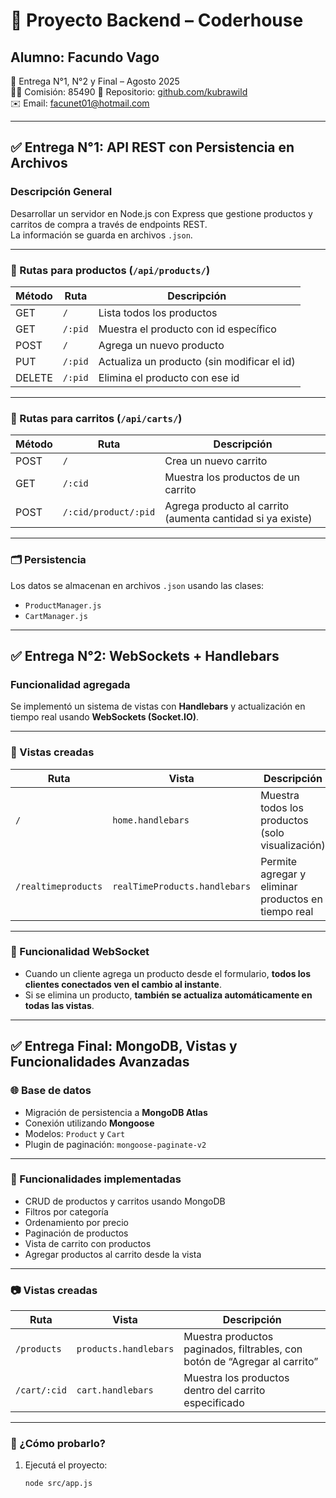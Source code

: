 # 🧾 Proyecto Backend – Coderhouse

## Alumno: Facundo Vago

📆 Entrega N°1, N°2 y Final – Agosto 2025  
👨‍💻 Comisión: 85490
📂 Repositorio: [github.com/kubrawild](https://github.com/kubrawild)  
✉️ Email: facunet01@hotmail.com

---

## ✅ Entrega N°1: API REST con Persistencia en Archivos

### Descripción General

Desarrollar un servidor en Node.js con Express que gestione productos y carritos de compra a través de endpoints REST.  
La información se guarda en archivos `.json`.

---

### 📌 Rutas para productos (`/api/products/`)

| Método | Ruta    | Descripción                                 |
| ------ | ------- | ------------------------------------------- |
| GET    | `/`     | Lista todos los productos                   |
| GET    | `/:pid` | Muestra el producto con id específico       |
| POST   | `/`     | Agrega un nuevo producto                    |
| PUT    | `/:pid` | Actualiza un producto (sin modificar el id) |
| DELETE | `/:pid` | Elimina el producto con ese id              |

---

### 📌 Rutas para carritos (`/api/carts/`)

| Método | Ruta                 | Descripción                                                |
| ------ | -------------------- | ---------------------------------------------------------- |
| POST   | `/`                  | Crea un nuevo carrito                                      |
| GET    | `/:cid`              | Muestra los productos de un carrito                        |
| POST   | `/:cid/product/:pid` | Agrega producto al carrito (aumenta cantidad si ya existe) |

---

### 🗂 Persistencia

Los datos se almacenan en archivos `.json` usando las clases:

- `ProductManager.js`
- `CartManager.js`

---

## ✅ Entrega N°2: WebSockets + Handlebars

### Funcionalidad agregada

Se implementó un sistema de vistas con **Handlebars** y actualización en tiempo real usando **WebSockets (Socket.IO)**.

---

### 🔹 Vistas creadas

| Ruta                | Vista                         | Descripción                                         |
| ------------------- | ----------------------------- | --------------------------------------------------- |
| `/`                 | `home.handlebars`             | Muestra todos los productos (solo visualización)    |
| `/realtimeproducts` | `realTimeProducts.handlebars` | Permite agregar y eliminar productos en tiempo real |

---

### 🔄 Funcionalidad WebSocket

- Cuando un cliente agrega un producto desde el formulario, **todos los clientes conectados ven el cambio al instante**.
- Si se elimina un producto, **también se actualiza automáticamente en todas las vistas**.

---

## ✅ Entrega Final: MongoDB, Vistas y Funcionalidades Avanzadas

### 🌐 Base de datos

- Migración de persistencia a **MongoDB Atlas**
- Conexión utilizando **Mongoose**
- Modelos: `Product` y `Cart`
- Plugin de paginación: `mongoose-paginate-v2`

---

### 🧩 Funcionalidades implementadas

- CRUD de productos y carritos usando MongoDB
- Filtros por categoría
- Ordenamiento por precio
- Paginación de productos
- Vista de carrito con productos
- Agregar productos al carrito desde la vista

---

### 📷 Vistas creadas

| Ruta         | Vista                 | Descripción                                                                |
| ------------ | --------------------- | -------------------------------------------------------------------------- |
| `/products`  | `products.handlebars` | Muestra productos paginados, filtrables, con botón de “Agregar al carrito” |
| `/cart/:cid` | `cart.handlebars`     | Muestra los productos dentro del carrito especificado                      |

---

### 🧪 ¿Cómo probarlo?

1. Ejecutá el proyecto:
   ```bash
   node src/app.js
   ```
